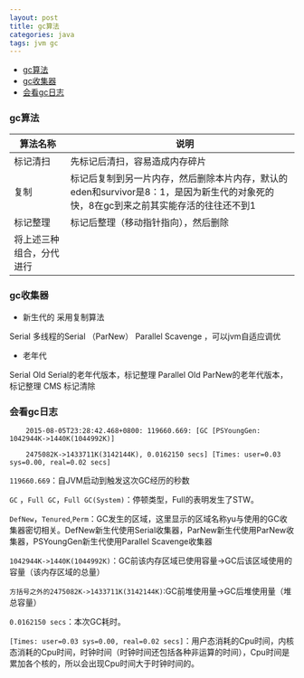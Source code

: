 ```yaml
---
layout: post
title: gc算法
categories: java
tags: jvm gc
---
```


*   [gc算法](#algo)
*   [gc收集器](#collector)
*   [会看gc日志](#gc_log)

<h3 id="algo">gc算法</h3>

|算法名称|　说明|
|--|--|
|标记清扫 |先标记后清扫，容易造成内存碎片|
|复制 |标记后复制到另一片内存，然后删除本片内存，默认的eden和survivor是8：1，是因为新生代的对象死的快，8在gc到来之前其实能存活的往往还不到1|
|标记整理|标记后整理（移动指针指向），然后删除|
|将上述三种组合，分代进行||

<h3 id="collector">gc收集器</h3>

*  新生代的 采用复制算法

Serial
多线程的Serial （ParNew）
Parallel  Scavenge ，可以jvm自适应调优

*  老年代

Serial Old   Serial的老年代版本，标记整理
Parallel Old  ParNew的老年代版本，标记整理
CMS 标记清除

<h3 id="gc_log">会看gc日志</h3>

        2015-08-05T23:28:42.468+0800: 119660.669: [GC [PSYoungGen: 1042944K->1440K(1044992K)]

        2475082K->1433711K(3142144K), 0.0162150 secs] [Times: user=0.03 sys=0.00, real=0.02 secs]

`119660.669`：自JVM启动到触发这次GC经历的秒数

`GC` ，`Full GC`，`Full GC(System)`：停顿类型，Full的表明发生了STW。

`DefNew`，`Tenured`,`Perm`：GC发生的区域，这里显示的区域名称yu与使用的GC收集器密切相关。DefNew新生代使用Serial收集器，ParNew新生代使用ParNew收集器，PSYoungGen新生代使用Parallel Scavenge收集器

`1042944K->1440K(1044992K)`：GC前该内存区域已使用容量->GC后该区域使用的容量（该内存区域的总量）

`方括号之外的2475082K->1433711K(3142144K)`:GC前堆使用量->GC后堆使用量（堆总容量）

`0.0162150 secs`：本次GC耗时。

`[Times: user=0.03 sys=0.00, real=0.02 secs]`：用户态消耗的Cpu时间，内核态消耗的Cpu时间，时钟时间（时钟时间还包括各种非运算的时间），Cpu时间是累加各个核的，所以会出现Cpu时间大于时钟时间的。